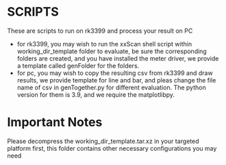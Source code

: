 # SCRIPTS
These are scripts to run on rk3399 and process your result on PC
* for rk3399, you may wish to run the xxScan shell script within working_dir_template folder to evaluate, be sure the corresponding folders are created,
and you have installed the meter driver, we provide a template called genFolder for the folders.
* for pc, you may wish to copy the resulting csv from rk3399 and draw results, we provide template for line and bar, and pleas change the
file name of csv in genTogether.py for different evaluation. The python version for them is 3.9, and we require the matplotlibpy.
# Important Notes
Please decompress the working_dir_template.tar.xz in your targeted platform first, this folder contains other necessary configurations you may need
